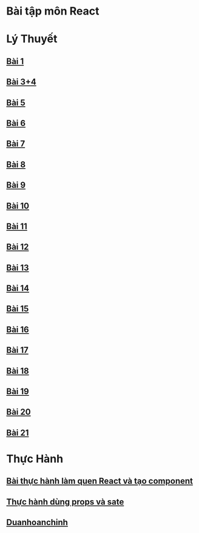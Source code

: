 <!DOCTYPE html>
<html lang="en">
<head>
    <meta charset="UTF-8">
    <meta http-equiv="X-UA-Compatible" content="IE=edge">
    <meta name="viewport" content="width=device-width, initial-scale=0.05">
</head>
<body>
    <h1> Bài tập môn React</h1>
    <h1> Lý Thuyết </h1>
    <h2><a href="https://codepen.io/tranhuudantruong/pen/eYKPMdQ" target="_blank">Bài 1</a></h2>
    <h2><a href="https://codepen.io/tranhuudantruong/pen/BaVqrLR" target="_blank">Bài 3+4</a></h2>
    <h2><a href="https://codepen.io/tranhuudantruong/pen/dyKgmpP" target="_blank">Bài 5</a></h2>
    <h2><a href="https://codepen.io/tranhuudantruong/pen/zYamWqe" target="_blank">Bài 6</a></h2>
    <h2><a href="https://codepen.io/tranhuudantruong/pen/dyKgmMP" target="_blank">Bài 7</a></h2>
    <h2><a href="https://codepen.io/tranhuudantruong/pen/XWYOVXo" target="_blank">Bài 8</a></h2>
    <h2><a href="https://codepen.io/tranhuudantruong/pen/XWYxZEE" target="_blank">Bài 9 </a></h2>
    <h2><a href="https://codepen.io/tranhuudantruong/pen/poKrBoX" target="_blank">Bài 10 </a></h2>
    <h2><a href="https://codepen.io/tranhuudantruong/pen/MWXvRry" target="_blank">Bài 11</a></h2>
    <h2><a href="https://codepen.io/tranhuudantruong/pen/OJEBQQy" target="_blank">Bài 12</a></h2>
    <h2><a href="https://codepen.io/tranhuudantruong/pen/abKyxbZ" target="_blank">Bài 13</a></h2>
    <h2><a href="https://codepen.io/tranhuudantruong/pen/qBKXwWR" target="_blank">Bài 14</a></h2>
    <h2><a href="https://codepen.io/tranhuudantruong/pen/bGKrZym" target="_blank">Bài 15</a></h2>
    <h2><a href="https://codepen.io/tranhuudantruong/pen/jOKGpNG" target="_blank">Bài 16</a></h2>
    <h2><a href="https://codepen.io/tranhuudantruong/pen/wvXrxBJ" target="_blank">Bài 17</a></h2>
    <h2><a href="https://codepen.io/tranhuudantruong/pen/BaVMJyW" target="_blank">Bài 18</a></h2>
     <h2><a href="https://codepen.io/tranhuudantruong/details/BaVMJNW" target="_blank">Bài 19</a></h2>
     <h2><a href="https://codepen.io/tranhuudantruong/pen/MWXLraB" target="_blank">Bài 20</a></h2>
     <h2><a href="https://codepen.io/tranhuudantruong/pen/LYrqeGP" target="_blank">Bài 21</a></h2>
    <h1> Thực Hành </h1>
    <h2><a href="https://codesandbox.io/s/lamquenreact-h8hocj" target="_blank">Bài thực hành làm quen React và tạo component</a></h2>
    <h2><a href="https://codesandbox.io/s/thpropsate-msmey4" target="_blank">Thực hành dùng props và sate</a></h2>
    <h2><a href="https://codesandbox.io/s/duanhoanchinh-t1iglb" target="_blank">Duanhoanchinh</a></h2>
   
    
</body>
</html>
